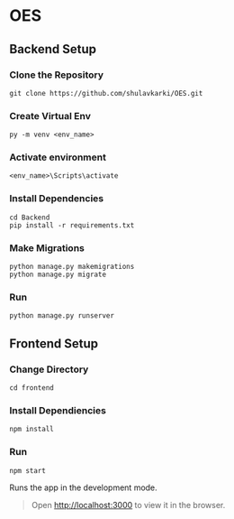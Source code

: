# OES
## Backend Setup

### Clone the Repository

```
git clone https://github.com/shulavkarki/OES.git
```

### Create Virtual Env

```
py -m venv <env_name>
```

### Activate environment
```
<env_name>\Scripts\activate
```

### Install Dependencies

```
cd Backend
pip install -r requirements.txt
```

### Make Migrations

```
python manage.py makemigrations
python manage.py migrate
```

### Run
```
python manage.py runserver
```



## Frontend Setup

### Change Directory
```
cd frontend
```
### Install Dependiencies
 ```npm install```
 
### Run
 ```npm start```

Runs the app in the development mode.<br />

> Open [http://localhost:3000](http://localhost:3000) to view it in the browser.

